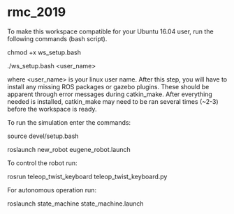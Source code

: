 # rmc_2019

To make this workspace compatible for your Ubuntu 16.04 user, run the following commands (bash script).

chmod +x ws_setup.bash

./ws_setup.bash <user_name>

where <user_name> is your linux user name.
After this step, you will have to install any missing ROS packages or gazebo plugins. 
These should be apparent through error messages during catkin_make. After everything needed is installed, catkin_make may need to be ran several times (~2-3) before the workspace is ready.

To run the simulation enter the commands:

source devel/setup.bash

roslaunch new_robot eugene_robot.launch

To control the robot run:

rosrun teleop_twist_keyboard teleop_twist_keyboard.py

For autonomous operation run:

roslaunch state_machine state_machine.launch

